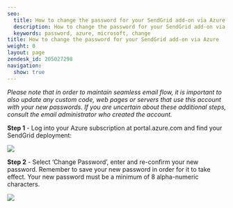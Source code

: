 ```yaml
---
seo:
  title: How to change the password for your SendGrid add-on via Azure
  description: How to change the password for your SendGrid add-on via Azure
  keywords: password, azure, microsoft, change
title: How to change the password for your SendGrid add-on via Azure
weight: 0
layout: page
zendesk_id: 205027298
navigation:
  show: true
---
```


_Please note that in order to maintain seamless email flow, it is important to also update any custom code, web pages or servers that use this account with your new passwords. If you are uncertain about these additional steps, consult the email administrator who created the account._

**Step 1** - Log into your Azure subscription at portal.azure.com and find your SendGrid deployment:

![]({{root_url}}/images/azureloginpageupdated.png)

**Step 2** - Select ‘Change Password’, enter and re-confirm your new password. Remember to save your new password in order for it to take effect. Your new password must be a minimum of 8 alpha-numeric characters.

![]({{root_url}}/images/azurepwdchangeupdated.png)
